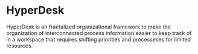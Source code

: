 # HyperDesk
HyperDesk is an fractalized organizational framework to make the organization of interconnected process information easier to keep track of in a workspace that requires shifting priorities and processeses for limited resources.
